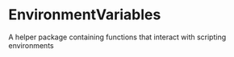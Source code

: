 # EnvironmentVariables
A helper package containing functions that interact with scripting environments
